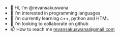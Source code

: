 - 👋 Hi, I’m @revansakuswana
- 👀 I’m interested in programming languages
- 🌱 I’m currently learning c++, python and HTML
- 💞 I’m looking to collaborate on github
- 📫 How to reach me revansakuswana@gmail.com
